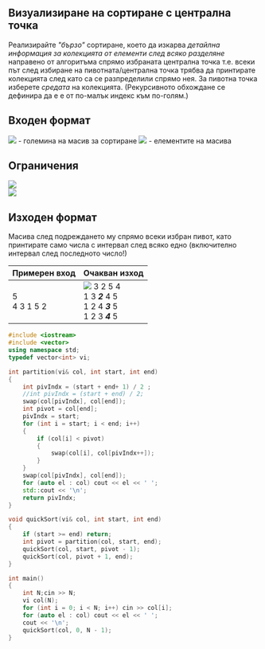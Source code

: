 ## Визуализиране на сортиране с централна точка

Реализирайте *"бързо"* сортиране, което да изкарва *детайлна информация за колекцията от елементи след всяко разделяне* направено от алгоритъма спрямо избраната централна точка т.е. всеки път след избиране на пивотната/централна точка трябва да принтирате колекцията след като са се разпределили спрямо нея. За пивотна точка изберете *средата* на колекцията. (Рекурсивното обхождане се дефинира да е е от по-малък индекс към по-голям.)

## Входен формат

<img src="https://latex.codecogs.com/svg.latex?\Large&space;N"> - големина на масив за сортиране <img src="https://latex.codecogs.com/svg.latex?\Large&space;x_1,x_2,...,x_N"> - елементите на масива

## Ограничения

<img src="https://latex.codecogs.com/svg.latex?\Large&space;0<N<100000"><br>
<img src="https://latex.codecogs.com/svg.latex?\Large&space;0<x_i<1000000">

## Изходен формат

Масива след подреждането му спрямо всеки избран пивот, като принтирате само числа с интервал след всяко едно (включително интервал след последното число!)

Примерен вход|Очакван изход
-|-
5<br>4 3 1 5 2|<img src="https://latex.codecogs.com/svg.latex?\Large&space;\square{1}"> 3 2 5 4<br>1 3 ***2*** 4 5<br>1 2 4 ***3*** 5<br>1 2 3 ***4*** 5

```cpp
#include <iostream>
#include <vector>
using namespace std;
typedef vector<int> vi;

int partition(vi& col, int start, int end)
{
	int pivIndx = (start + end+ 1) / 2 ;
	//int pivIndx = (start + end) / 2;
	swap(col[pivIndx], col[end]);
	int pivot = col[end];
	pivIndx = start;
	for (int i = start; i < end; i++)
	{
		if (col[i] < pivot)
		{
			swap(col[i], col[pivIndx++]);
		}
	}
	swap(col[pivIndx], col[end]);
	for (auto el : col) cout << el << ' ';
	std::cout << '\n';
	return pivIndx;
}

void quickSort(vi& col, int start, int end)
{
	if (start >= end) return;
	int pivot = partition(col, start, end);
	quickSort(col, start, pivot - 1);
	quickSort(col, pivot + 1, end);
}

int main()
{
	int N;cin >> N;
	vi col(N);
	for (int i = 0; i < N; i++) cin >> col[i];
	for (auto el : col) cout << el << ' ';
	cout << '\n';
	quickSort(col, 0, N - 1);
}
```
